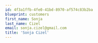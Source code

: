 ```yaml
---
id: 4f3a1ffb-4fe0-41bd-8970-af574c83b2ba
blueprint: customers
first_name: Sonja
last_name: Cizel
email: sonja.cizel@gmail.com
title: 'Sonja Cizel'
---
```

